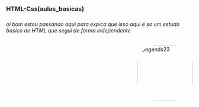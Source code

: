 ### HTML-Css(aulas_basicas) <h3>

###### oi bom estou passando aqui para expica que isso aqui é so um estudo basico de HTML que segui de forma independente <h6> 
  <img align= "right" alt= "legends23" height= "150" style = "border-radius:50px;" src= "https://media.giphy.com/media/l3vRfNA1p0rvhMSvS/giphy.gif">
